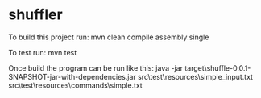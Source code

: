 shuffler
========

To build this project run:
mvn clean compile assembly:single

To test run:
mvn test

Once build the program can be run like this:
java -jar target\shuffle-0.0.1-SNAPSHOT-jar-with-dependencies.jar src\test\resources\simple_input.txt src\test\resources\commands\simple.txt
